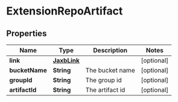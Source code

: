 # ExtensionRepoArtifact

## Properties
Name | Type | Description | Notes
------------ | ------------- | ------------- | -------------
**link** | [**JaxbLink**](JaxbLink.md) |  |  [optional]
**bucketName** | **String** | The bucket name |  [optional]
**groupId** | **String** | The group id |  [optional]
**artifactId** | **String** | The artifact id |  [optional]
